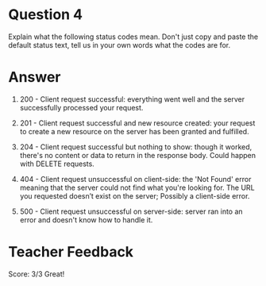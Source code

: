 # Question 4

Explain what the following status codes mean. Don't just copy and paste the default status text, tell us in your own words what the codes are for.

# Answer

1. 200 - Client request successful: everything went well and the server successfully processed your request.

2. 201 - Client request successful and new resource created: your request to create a new resource on the server has been granted and fulfilled.

3. 204 - Client request successful but nothing to show: though it worked, there's no content or data to return in the response body. Could happen with DELETE requests.

4. 404 - Client request unsuccessful on client-side: the 'Not Found' error meaning that the server could not find what you're looking for. The URL you requested doesn’t exist on the server; Possibly a client-side error.

5. 500 - Client request unsuccessful on server-side: server ran into an error and doesn't know how to handle it.

# Teacher Feedback
Score: 3/3
Great!